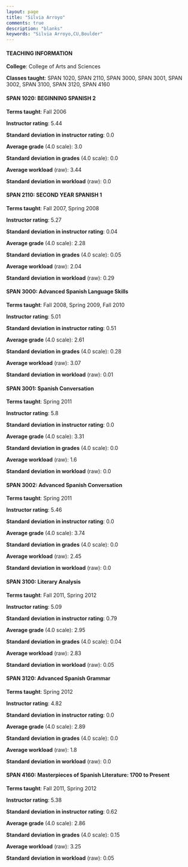 ```yaml
---
layout: page
title: "Silvia Arroyo" 
comments: true
description: "blanks"
keywords: "Silvia Arroyo,CU,Boulder"
---
```

<head>
<script src="https://ajax.googleapis.com/ajax/libs/jquery/2.1.3/jquery.min.js"></script>
<script src="https://dl.dropboxusercontent.com/s/pc42nxpaw1ea4o9/highcharts.js?dl=0"></script>
<!-- <script src="../assets/js/highcharts.js"></script> -->
<style type="text/css">@font-face {
	font-family: "Bebas Neue";
	src: url(https://www.filehosting.org/file/details/544349/BebasNeue Regular.otf) format("opentype");
	}
	h1.Bebas { 
		font-family: "Bebas Neue", Verdana, Tahoma;
	}
</style>
</head>
	   
#### TEACHING INFORMATION

**College**: College of Arts and Sciences

**Classes taught**: SPAN 1020, SPAN 2110, SPAN 3000, SPAN 3001, SPAN 3002, SPAN 3100, SPAN 3120, SPAN 4160

#### SPAN 1020: BEGINNING SPANISH 2

**Terms taught**: Fall 2006

**Instructor rating**: 5.44

**Standard deviation in instructor rating**: 0.0

**Average grade** (4.0 scale): 3.0

**Standard deviation in grades** (4.0 scale): 0.0

**Average workload** (raw): 3.44

**Standard deviation in workload** (raw): 0.0

#### SPAN 2110: SECOND YEAR SPANISH 1

**Terms taught**: Fall 2007, Spring 2008

**Instructor rating**: 5.27

**Standard deviation in instructor rating**: 0.04

**Average grade** (4.0 scale): 2.28

**Standard deviation in grades** (4.0 scale): 0.05

**Average workload** (raw): 2.04

**Standard deviation in workload** (raw): 0.29

#### SPAN 3000: Advanced Spanish Language Skills

**Terms taught**: Fall 2008, Spring 2009, Fall 2010

**Instructor rating**: 5.01

**Standard deviation in instructor rating**: 0.51

**Average grade** (4.0 scale): 2.61

**Standard deviation in grades** (4.0 scale): 0.28

**Average workload** (raw): 3.07

**Standard deviation in workload** (raw): 0.01

#### SPAN 3001: Spanish Conversation

**Terms taught**: Spring 2011

**Instructor rating**: 5.8

**Standard deviation in instructor rating**: 0.0

**Average grade** (4.0 scale): 3.31

**Standard deviation in grades** (4.0 scale): 0.0

**Average workload** (raw): 1.6

**Standard deviation in workload** (raw): 0.0

#### SPAN 3002: Advanced Spanish Conversation

**Terms taught**: Spring 2011

**Instructor rating**: 5.46

**Standard deviation in instructor rating**: 0.0

**Average grade** (4.0 scale): 3.74

**Standard deviation in grades** (4.0 scale): 0.0

**Average workload** (raw): 2.45

**Standard deviation in workload** (raw): 0.0

#### SPAN 3100: Literary Analysis

**Terms taught**: Fall 2011, Spring 2012

**Instructor rating**: 5.09

**Standard deviation in instructor rating**: 0.79

**Average grade** (4.0 scale): 2.95

**Standard deviation in grades** (4.0 scale): 0.04

**Average workload** (raw): 2.83

**Standard deviation in workload** (raw): 0.05

#### SPAN 3120: Advanced Spanish Grammar

**Terms taught**: Spring 2012

**Instructor rating**: 4.82

**Standard deviation in instructor rating**: 0.0

**Average grade** (4.0 scale): 2.89

**Standard deviation in grades** (4.0 scale): 0.0

**Average workload** (raw): 1.8

**Standard deviation in workload** (raw): 0.0

#### SPAN 4160: Masterpieces of Spanish Literature: 1700  to Present

**Terms taught**: Fall 2011, Spring 2012

**Instructor rating**: 5.38

**Standard deviation in instructor rating**: 0.62

**Average grade** (4.0 scale): 2.86

**Standard deviation in grades** (4.0 scale): 0.15

**Average workload** (raw): 3.25

**Standard deviation in workload** (raw): 0.05

